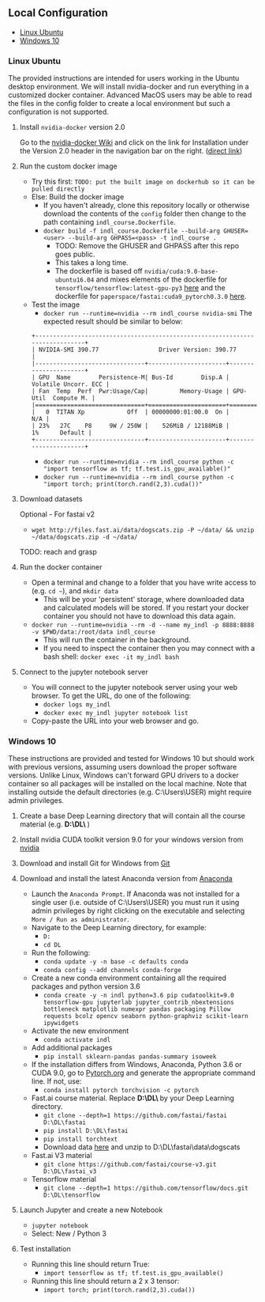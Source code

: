 ## Local Configuration

* [Linux Ubuntu](#linux-ubuntu)
* [Windows 10](#windows-10)

### Linux Ubuntu

The provided instructions are intended for users working in the Ubuntu desktop environment. We will 
install nvidia-docker and run everything in a customized docker container. Advanced MacOS users
may be able to read the files in the config folder to create a local environment but such a configuration is not
supported.

1. Install `nvidia-docker` version 2.0

    Go to the [nvidia-docker Wiki](https://github.com/NVIDIA/nvidia-docker/wiki) and click on the link for
    Installation under the Version 2.0 header in the navigation bar on the right.
    ([direct link](https://github.com/NVIDIA/nvidia-docker/wiki/Installation-(version-2.0)))

1. Run the custom docker image

    * Try this first: `TODO: put the built image on dockerhub so it can be pulled directly`
    * Else: Build the docker image
        * If you haven't already, clone this repository locally or otherwise download the contents of the
        `config` folder then change to the path containing `indl_course.Dockerfile`.
        * `docker build -f indl_course.Dockerfile --build-arg GHUSER=<user> --build-arg GHPASS=<pass> -t indl_course .`
            * TODO: Remove the GHUSER and GHPASS after this repo goes public.
            * This takes a long time.
            * The dockerfile is based off `nvidia/cuda:9.0-base-ubuntu16.04` and mixes elements of the dockerfile
            for `tensorflow/tensorflow:latest-gpu-py3` [here](https://github.com/tensorflow/tensorflow/blob/479abd88927e54205ea418f68e64057e5b837e2d/tensorflow/tools/dockerfiles/dockerfiles/gpu-jupyter.Dockerfile)
            and the dockerfile for `paperspace/fastai:cuda9_pytorch0.3.0` [here](https://github.com/Paperspace/fastai-docker/blob/master/Dockerfile).
    * Test the image 
        * `docker run --runtime=nvidia --rm indl_course nvidia-smi`
        The expected result should be similar to below:
        ```
        +-----------------------------------------------------------------------------+
        | NVIDIA-SMI 390.77                 Driver Version: 390.77                    |
        |-------------------------------+----------------------+----------------------+
        | GPU  Name        Persistence-M| Bus-Id        Disp.A | Volatile Uncorr. ECC |
        | Fan  Temp  Perf  Pwr:Usage/Cap|         Memory-Usage | GPU-Util  Compute M. |
        |===============================+======================+======================|
        |   0  TITAN Xp            Off  | 00000000:01:00.0  On |                  N/A |
        | 23%   27C    P8     9W / 250W |    526MiB / 12188MiB |      1%      Default |
        +-------------------------------+----------------------+----------------------+
        ```
        * `docker run --runtime=nvidia --rm indl_course python -c "import tensorflow as tf; tf.test.is_gpu_available()"`
        * `docker run --runtime=nvidia --rm indl_course python -c "import torch; print(torch.rand(2,3).cuda())"`

1. Download datasets

    Optional - For fastai v2
      * `wget http://files.fast.ai/data/dogscats.zip -P ~/data/ && unzip ~/data/dogscats.zip -d ~/data/`
        
    TODO: reach and grasp

1. Run the docker container

    * Open a terminal and change to a folder that you have write access to (e.g. `cd ~`), and `mkdir data`
        * This will be your 'persistent' storage, where downloaded data and calculated models will be stored.
        If you restart your docker container you should not have to download this data again.
    * `docker run --runtime=nvidia --rm -d --name my_indl -p 8888:8888 -v $PWD/data:/root/data indl_course`
        * This will run the container in the background.
        * If you need to inspect the container then you may connect with a bash shell: `docker exec -it my_indl bash`

1. Connect to the jupyter notebook server
    * You will connect to the jupyter notebook server using your web browser. To get the URL, do one of the following:
        * `docker logs my_indl`
        * `docker exec my_indl jupyter notebook list`
    * Copy-paste the URL into your web browser and go.


### Windows 10

These instructions are provided and tested for Windows 10 but should work with previous versions, assuming users download
the proper software versions. Unlike Linux, Windows can't forward GPU drivers to a docker container so
all packages will be installed on the local machine. Note that installing outside the default directories (e.g. C:\Users\USER) might require admin privileges. 

1. Create a base Deep Learning directory that will contain all the course material (e.g. <strong> D:\DL\ </strong> )

1. Install nvidia CUDA toolkit version 9.0 for your windows version from [nvidia](https://developer.nvidia.com/cuda-90-download-archive) 
    
1. Download and install Git for Windows from [Git](https://gitforwindows.org/)

1. Download and install the latest Anaconda version from [Anaconda](https://www.anaconda.com/download/#download)

    * Launch the `Anaconda Prompt`. If Anaconda was not installed for a single user (i.e. outside of C:\Users\USER) you must run it using admin privileges by right clicking on the executable and selecting `More / Run as administrator`. 
    * Navigate to the Deep Learning directory, for example:
        * `D:`
        * `cd DL`
    * Run the following: 
        * `conda update -y -n base -c defaults conda`
        * `conda config --add channels conda-forge`
    * Create a new conda environment containing all the required packages and python version 3.6
        * `conda create -y -n indl python=3.6 pip cudatoolkit=9.0 tensorflow-gpu jupyterlab jupyter_contrib_nbextensions bottleneck matplotlib numexpr pandas packaging Pillow requests bcolz opencv seaborn python-graphviz scikit-learn ipywidgets`
    * Activate the new environment
        * `conda activate indl`
    * Add additional packages
        * `pip install sklearn-pandas pandas-summary isoweek`
    * If the installation differs from Windows, Anaconda, Python 3.6 or CUDA 9.0, go to [Pytorch.org](https://pytorch.org/get-started/locally/) and generate the appropriate command line. If not, use: 
        * `conda install pytorch torchvision -c pytorch`
    * Fast.ai course material. Replace <strong>D:\DL\ </strong> by your Deep Learning directory. 
        * `git clone --depth=1 https://github.com/fastai/fastai D:\DL\fastai`
        * `pip install D:\DL\fastai`
        * `pip install torchtext`
        * Download data [here](http://files.fast.ai/data/dogscats.zip) and unzip to D:\DL\fastai\data\dogscats
    * Fast.ai V3 material
        * `git clone https://github.com/fastai/course-v3.git D:\DL\fastai_v3`
    * Tensorflow material
        * `git clone --depth=1 https://github.com/tensorflow/docs.git D:\DL\tensorflow`
        
1. Launch Jupyter and create a new Notebook

    * `jupyter notebook`
    * Select: New / Python 3
        
1. Test installation
    * Running this line should return True: 
        * `import tensorflow as tf; tf.test.is_gpu_available()`
    * Running this line should return a 2 x 3 tensor: 
        * `import torch; print(torch.rand(2,3).cuda())`

